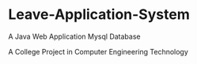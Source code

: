 # Leave-Application-System

A Java Web Application
Mysql Database

A College Project in Computer Engineering Technology



